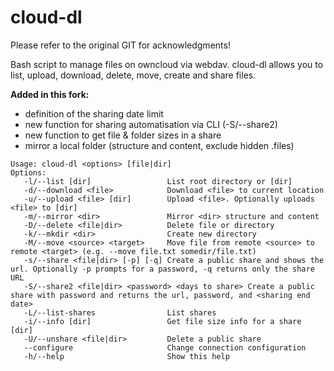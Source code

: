 # cloud-dl

Please refer to the original GIT for acknowledgments!

Bash script to manage files on owncloud via webdav. cloud-dl allows you to list, upload, download, delete, move, create and share files.

**Added in this fork:**

* definition of the sharing date limit
* new function for sharing automatisation via CLI (-S/--share2)
* new function to get file & folder sizes in a share
* mirror a local folder (structure and content, exclude hidden .files)

```
Usage: cloud-dl <options> [file|dir]
Options:
   -l/--list [dir]                 List root directory or [dir]
   -d/--download <file>            Download <file> to current location
   -u/--upload <file> [dir]        Upload <file>. Optionally uploads <file> to [dir]
   -m/--mirror <dir>               Mirror <dir> structure and content
   -D/--delete <file|dir>          Delete file or directory
   -k/--mkdir <dir>                Create new directory
   -M/--move <source> <target>     Move file from remote <source> to remote <target> (e.g. --move file.txt somedir/file.txt)
   -s/--share <file|dir> [-p] [-q] Create a public share and shows the url. Optionally -p prompts for a password, -q returns only the share URL
   -S/--share2 <file|dir> <password> <days to share> Create a public share with password and returns the url, password, and <sharing end date>
   -L/--list-shares                List shares
   -i/--info [dir]                 Get file size info for a share [dir]
   -U/--unshare <file|dir>         Delete a public share
   --configure                     Change connection configuration
   -h/--help                       Show this help
```

